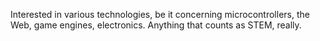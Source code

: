 Interested in various technologies, be it concerning microcontrollers, the Web, game engines, electronics. Anything that counts as STEM, really.
